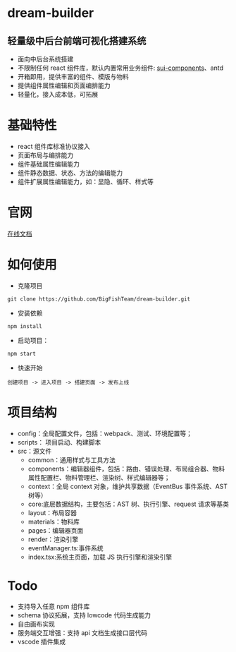 # dream-builder

## 轻量级中后台前端可视化搭建系统

- 面向中后台系统搭建
- 不限制任何 react 组件库，默认内置常用业务组件: [sui-components](https://github.com/tangzhirong/sui-components.git)、antd
- 开箱即用，提供丰富的组件、模版与物料
- 提供组件属性编辑和页面编排能力
- 轻量化，接入成本低，可拓展

# 基础特性

- react 组件库标准协议接入
- 页面布局与编排能力
- 组件基础属性编辑能力
- 组件静态数据、状态、方法的编辑能力
- 组件扩展属性编辑能力，如：显隐、循环、样式等

# 官网

[在线文档](http://43.138.105.171/dream-builder)

# 如何使用

- 克隆项目

```
git clone https://github.com/BigFishTeam/dream-builder.git
```

- 安装依赖

```
npm install
```

- 启动项目：

```
npm start
```

- 快速开始

```
创建项目 -> 进入项目 -> 搭建页面 -> 发布上线
```

# 项目结构

- config：全局配置文件，包括：webpack、测试、环境配置等；
- scripts： 项目启动、构建脚本
- src：源文件
  - common：通用样式与工具方法
  - components：编辑器组件，包括：路由、错误处理、布局组合器、物料属性配置栏、物料管理栏、渲染树、样式编辑器等；
  - context：全局 context 对象，维护共享数据（EventBus 事件系统、AST 树等）
  - core:底层数据结构，主要包括：AST 树、执行引擎、request 请求等基类
  - layout：布局容器
  - materials：物料库
  - pages：编辑器页面
  - render：渲染引擎
  - eventManager.ts:事件系统
  - index.tsx:系统主页面，加载 JS 执行引擎和渲染引擎

# Todo

- 支持导入任意 npm 组件库
- schema 协议拓展，支持 lowcode 代码生成能力
- 自由画布实现
- 服务端交互增强：支持 api 文档生成接口层代码
- vscode 插件集成
